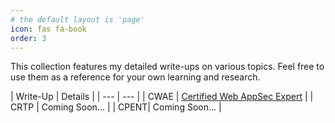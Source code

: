 ```yaml
---
# the default layout is 'page'
icon: fas fa-book
order: 3
---
```


This collection features my detailed write-ups on various topics. Feel free to use them as a reference for your own learning and research.

| Write-Up | Details |
    | --- | --- |
    | CWAE | [Certified Web AppSec Expert](https://beardenx.github.io/categories/cwae/) |
    | CRTP | Coming Soon... | 
    | CPENT| Coming Soon... |
